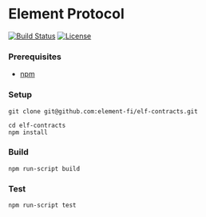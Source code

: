 # Element Protocol

[![Build Status](https://github.com/element-fi/elf-contracts/workflows/Tests/badge.svg)](https://github.com/element-fi/elf-contracts/actions)
 [![License](https://img.shields.io/badge/License-Apache%202.0-blue.svg)](https://github.com/element-fi/elf-contracts/blob/master/LICENSE)

### Prerequisites

- [npm](https://nodejs.org/en/download/)

### Setup

```
git clone git@github.com:element-fi/elf-contracts.git
```

```
cd elf-contracts
npm install
```

### Build

```
npm run-script build
```

### Test

```
npm run-script test
```
